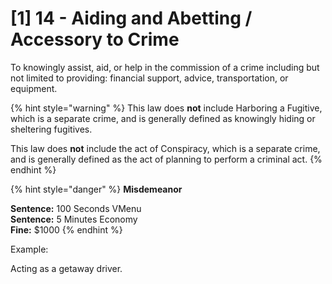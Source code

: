 # \[1] 14 - Aiding and Abetting / Accessory to Crime

To knowingly assist, aid, or help in the commission of a crime including but not limited to providing: financial support, advice, transportation, or equipment.

{% hint style="warning" %}
This law does **not** include Harboring a Fugitive, which is a separate crime, and is generally defined as knowingly hiding or sheltering fugitives.&#x20;

This law does **not** include the act of Conspiracy, which is a separate crime, and is generally defined as the act of planning to perform a criminal act.&#x20;
{% endhint %}

{% hint style="danger" %}
**Misdemeanor**

**Sentence:** 100 Seconds VMenu\
**Sentence:** 5 Minutes Economy\
**Fine:** $1000
{% endhint %}

Example:&#x20;

Acting as a getaway driver.
